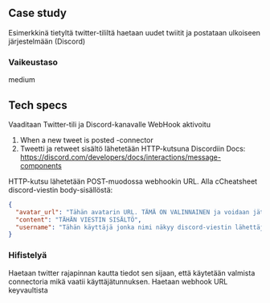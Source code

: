 ## Case study
Esimerkkinä tietyltä twitter-tililtä haetaan uudet twiitit ja postataan ulkoiseen järjestelmään (Discord)

### Vaikeustaso
medium

## Tech specs
Vaaditaan Twitter-tili ja Discord-kanavalle WebHook aktivoitu

1. When a new tweet is posted -connector
2. Tweetti ja retweet sisältö lähetetään HTTP-kutsuna Discordiin
Docs: https://discord.com/developers/docs/interactions/message-components

HTTP-kutsu lähetetään POST-muodossa webhookin URL. Alla cCheatsheet discord-viestin body-sisällöstä:
```json
{
  "avatar_url": "Tähän avatarin URL. TÄMÄ ON VALINNAINEN ja voidaan jättää tyhjäksi.",
  "content": "TÄHÄN VIESTIN SISÄLTÖ",
  "username": "Tähän käyttäjä jonka nimi näkyy discord-viestin lähettäjänä. TÄMÄ ON VALINNAINEN. Oletuksena käytetään webhookin nimeä"
}
```


### Hifistelyä
Haetaan twitter rajapinnan kautta tiedot sen sijaan, että käytetään valmista connectoria mikä vaatii käyttäjätunnuksen.
Haetaan webhook URL keyvaultista